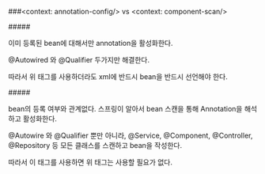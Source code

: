 ###<context: annotation-config/>  vs  <context: component-scan/>



#####<context : annotation-config/>

이미 등록된 bean에 대해서만 annotation을 활성화한다.

@Autowired 와 @Qualifier 두가지만 해결한다.

따라서 위 태그를 사용하더라도 xml에 반드시 bean을 반드시 선언해야 한다.



#####<context : component-scan/>

bean의 등록 여부와 관계없다. 스프링이 알아서 bean 스캔을 통해 Annotation을 해석하고 활성화한다.

@Autowire 와 @Qualifier 뿐만 아니라, @Service, @Component, @Controller, @Repository 등 모든 클래스를 스캔하고 bean을 작성한다.

따라서 이 태그를 사용하면 위 태그는 사용할 필요가 없다.



